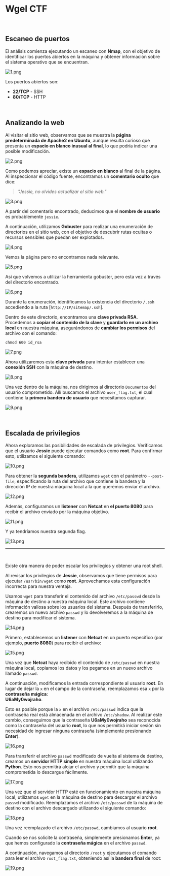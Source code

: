 # Wgel CTF

<br>

## Escaneo de puertos

El análisis comienza ejecutando un escaneo con **Nmap**, con el objetivo de identificar los puertos abiertos en la máquina y obtener información sobre el sistema operativo que se encuentran.

![1.png](./_resources/1.png)

Los puertos abiertos son:

- **22/TCP** - SSH
- **80/TCP** - HTTP

<br>

## Analizando la web

Al visitar el sitio web, observamos que se muestra la **página predeterminada de Apache2 en Ubuntu**, aunque resulta curioso que presenta un **espacio en blanco inusual al final**, lo que podría indicar una posible modificación.

![2.png](./_resources/2.png)

Como podemos apreciar, existe un **espacio en blanco** al final de la página. Al inspeccionar el código fuente, encontramos un **comentario oculto** que dice:

> *"Jessie, no olvides actualizar el sitio web."*

![3.png](./_resources/3.png)

A partir del comentario encontrado, deducimos que el **nombre de usuario** es probablemente `jessie`.

A continuación, utilizamos **Gobuster** para realizar una enumeración de directorios en el sitio web, con el objetivo de descubrir rutas ocultas o recursos sensibles que puedan ser explotados.

![4.png](./_resources/4.png)

Vemos la página pero no encontramos nada relevante.

![5.png](./_resources/5.png)

Así que volvemos a utilizar la herramienta gobuster, pero esta vez a través del directorio encontrado.

![6.png](./_resources/6.png)

Durante la enumeración, identificamos la existencia del directorio `/.ssh` accediendo a la ruta \[`http://IP/sitemap/.ssh`\].

Dentro de este directorio, encontramos una **clave privada RSA**. Procedemos a **copiar el contenido de la clave** y **guardarlo en un archivo local** en nuestra máquina, asegurándonos de **cambiar los permisos** del archivo con el comando:

`chmod 600 id_rsa`

![7.png](./_resources/7.png)

Ahora utilizaremos esta **clave privada** para intentar establecer una **conexión SSH** con la máquina de destino.

![8.png](./_resources/8.png)

Una vez dentro de la máquina, nos dirigimos al directorio `Documentos` del usuario comprometido. Allí buscamos el archivo `user_flag.txt`, el cual contiene la **primera bandera de usuario** que necesitamos capturar.

![9.png](./_resources/9.png)

<br>

## Escalada de privilegios

Ahora exploramos las posibilidades de escalada de privilegios. Verificamos que el usuario **Jessie** puede ejecutar comandos como **root**. Para confirmar esto, utilizamos el siguiente comando:

![10.png](./_resources/10.png)

Para obtener la **segunda bandera**, utilizamos `wget` con el parámetro `--post-file`, especificando la ruta del archivo que contiene la bandera y la dirección IP de nuestra máquina local a la que queremos enviar el archivo.  

![12.png](./_resources/12.png)

Además, configuramos un **listener** con **Netcat** en **el puerto 8080** para recibir el archivo enviado por la máquina objetivo.

![11.png](./_resources/11.png)

Y ya tendríamos nuestra segunda flag.

![13.png](./_resources/13.png)

* * *

<br>

Existe otra manera de poder escalar los privilegios y obtener una root shell.

Al revisar los privilegios de **Jessie**, observamos que tiene permisos para ejecutar `/usr/bin/wget` como **root**. Aprovechamos esta configuración incorrecta para nuestra ventaja.

Usamos `wget` para transferir el contenido del archivo `/etc/passwd` desde la máquina de destino a nuestra máquina local. Este archivo contiene información valiosa sobre los usuarios del sistema. Después de transferirlo, crearemos un nuevo archivo `passwd` y lo devolveremos a la máquina de destino para modificar el sistema.

![14.png](./_resources/14.png)

Primero, establecemos un **listener** con **Netcat** en un puerto específico (por ejemplo, **puerto 8080**) para recibir el archivo:

![15.png](./_resources/15.png)

Una vez que **Netcat** haya recibido el contenido de `/etc/passwd` en nuestra máquina local, copiamos los datos y los pegamos en un nuevo archivo llamado `passwd`.

A continuación, modificamos la entrada correspondiente al usuario **root**. En lugar de dejar la `x` en el campo de la contraseña, reemplazamos esa `x` por la **contraseña mágica**:  
**U6aMy0wojraho**.

Esto es posible porque la `x` en el archivo `/etc/passwd` indica que la contraseña real está almacenada en el archivo `/etc/shadow`. Al realizar este cambio, conseguimos que la contraseña **U6aMy0wojraho** sea reconocida como la contraseña del usuario **root**, lo que nos permitirá iniciar sesión sin necesidad de ingresar ninguna contraseña (simplemente presionando **Enter**).

![16.png](./_resources/16.png)

Para transferir el archivo `passwd` modificado de vuelta al sistema de destino, creamos un **servidor HTTP simple** en nuestra máquina local utilizando **Python**. Esto nos permitirá alojar el archivo y permitir que la máquina comprometida lo descargue fácilmente.

![17.png](./_resources/17.png)

Una vez que el servidor HTTP esté en funcionamiento en nuestra máquina local, utilizamos `wget` en la máquina de destino para descargar el archivo `passwd` modificado. Reemplazamos el archivo `/etc/passwd` de la máquina de destino con el archivo descargado utilizando el siguiente comando:

![18.png](./_resources/18.png)

Una vez reemplazado el archivo `/etc/passwd`, cambiamos al usuario **root**.

Cuando se nos solicite la contraseña, simplemente presionamos **Enter**, ya que hemos configurado la **contraseña mágica** en el archivo `passwd`.

A continuación, navegamos al directorio `/root` y ejecutamos el comando para leer el archivo `root_flag.txt`, obteniendo así la **bandera final** de root:

![19.png](_resources/19.png)